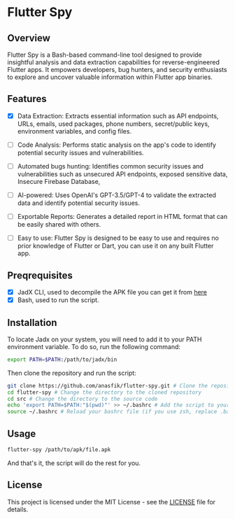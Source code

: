 # Flutter Spy

## Overview

Flutter Spy is a Bash-based command-line tool designed to provide insightful analysis and data extraction capabilities for reverse-engineered Flutter apps. It empowers developers, bug hunters, and security enthusiasts to explore and uncover valuable information within Flutter app binaries.

## Features

- [x] Data Extraction: Extracts essential information such as API endpoints, URLs, emails, used packages, phone numbers, secret/public keys, environment variables, and config files.

- [ ] Code Analysis: Performs static analysis on the app's code to identify potential security issues and vulnerabilities.

- [ ] Automated bugs hunting: Identifies common security issues and vulnerabilities such as unsecured API endpoints, exposed sensitive data, Insecure Firebase Database,

- [ ] AI-powered: Uses OpenAI's GPT-3.5/GPT-4 to validate the extracted data and identify potential security issues.

- [ ] Exportable Reports: Generates a detailed report in HTML format that can be easily shared with others.

- [ ] Easy to use: Flutter Spy is designed to be easy to use and requires no prior knowledge of Flutter or Dart, you can use it on any built Flutter app.

## Preqrequisites

- [x] JadX CLI, used to decompile the APK file you can get it from [here](https://github.com/skylot/jadx)
- [x] Bash, used to run the script.

## Installation

To locate Jadx on your system, you will need to add it to your PATH environment variable. To do so, run the following command:

```bash
export PATH=$PATH:/path/to/jadx/bin
```

Then clone the repository and run the script:

```bash
git clone https://github.com/anasfik/flutter-spy.git # Clone the repository
cd flutter-spy # Change the directory to the cloned repository
cd src # Change the directory to the source code
echo 'export PATH=$PATH:"$(pwd)"' >> ~/.bashrc # Add the script to your PATH (if you use zsh, replace .bashrc with .zshrc)
source ~/.bashrc # Reload your bashrc file (if you use zsh, replace .bashrc with .zshrc)

```

## Usage

```bash
flutter-spy /path/to/apk/file.apk
```

And that's it, the script will do the rest for you.

## License

This project is licensed under the MIT License - see the [LICENSE](LICENSE) file for details.

```
